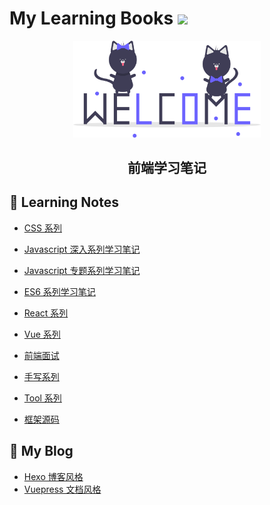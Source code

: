 # My Learning Books <img src="https://img.shields.io/badge/%E5%A4%A7%E6%B6%9B%E5%AD%90-%E5%89%8D%E7%AB%AF%E5%AD%A6%E4%B9%A0%E7%AC%94%E8%AE%B0-66f.svg">

<p align="center">
  <a href="https://www.yangtao.site/" target="_blank">
    <img src="static/img/welcome.svg" alt="Welcome" width="300">
  </a>
  <h2 align="center">前端学习笔记</h2>
</p>

## 🚩 Learning Notes

- [CSS 系列](https://github.com/yangtao2o/learn/issues?q=is%3Aissue+is%3Aopen+label%3A%22CSS+%E7%B3%BB%E5%88%97%22)
- [Javascript 深入系列学习笔记](https://github.com/yangtao2o/learn/issues?q=is%3Aissue+is%3Aopen+label%3A%22JavaScript+%E6%B7%B1%E5%85%A5%E7%B3%BB%E5%88%97%22)
- [Javascript 专题系列学习笔记](https://github.com/yangtao2o/learn/labels/JavaScript%20%E4%B8%93%E9%A2%98%E7%B3%BB%E5%88%97)
- [ES6 系列学习笔记](https://github.com/yangtao2o/learn/issues?q=is%3Aissue+is%3Aopen+label%3A%22ES6+%E7%B3%BB%E5%88%97%22)
- [React 系列](https://github.com/yangtao2o/learn/issues?q=is%3Aissue+is%3Aopen+label%3A%22React+%E7%B3%BB%E5%88%97%22)
- [Vue 系列](https://github.com/yangtao2o/learn/issues?q=is%3Aissue+is%3Aopen+label%3A%22Vue+%E7%B3%BB%E5%88%97%22)

- [前端面试](https://github.com/yangtao2o/learn/labels/%E5%89%8D%E7%AB%AF%E9%9D%A2%E8%AF%95)
- [手写系列](https://github.com/yangtao2o/learn/labels/%E6%89%8B%E5%86%99%E7%B3%BB%E5%88%97)
- [Tool 系列](https://github.com/yangtao2o/learn/labels/Tool%20%E7%B3%BB%E5%88%97)
- [框架源码](https://github.com/yangtao2o/learn/issues?q=is%3Aissue+is%3Aopen+label%3A%E6%A1%86%E6%9E%B6%E6%BA%90%E7%A0%81)

## 🚀 My Blog

- [Hexo 博客风格](https://www.yangtao.site/)
- [Vuepress 文档风格](https://www.yangtao.site/vuepress/)
